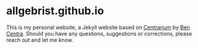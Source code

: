 # allgebrist.github.io

This is my personal website, a Jekyll website based on [Centrarium](http://bencentra.github.io/centrarium/) by [Ben Centra](https://github.com/bencentra). Should you have any questions, suggestions or corrections, please reach out and let me know.

